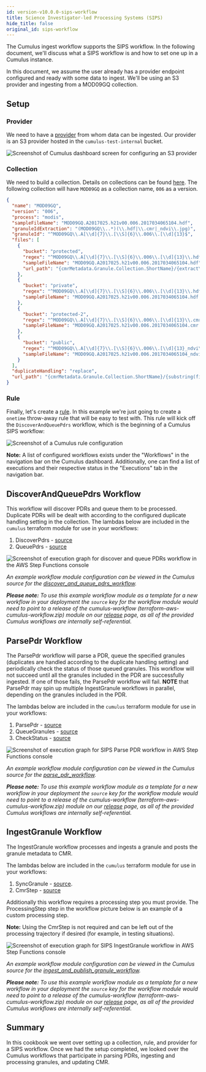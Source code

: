 ```yaml
---
id: version-v10.0.0-sips-workflow
title: Science Investigator-led Processing Systems (SIPS)
hide_title: false
original_id: sips-workflow
---
```


The Cumulus ingest workflow supports the SIPS workflow. In the following document, we'll discuss what a SIPS workflow is and how to set one up in a Cumulus instance.

In this document, we assume the user already has a provider endpoint configured and ready with some data to ingest. We'll be using an S3 provider and ingesting from a MOD09GQ collection.

## Setup

### Provider

We need to have a [provider](data-cookbooks/setup.md#providers) from whom data can be ingested. Our provider is an S3 provider hosted in the `cumulus-test-internal` bucket.

![Screenshot of Cumulus dashboard screen for configuring an S3 provider](assets/sips-provider.png)

### Collection

We need to build a collection. Details on collections can be found
[here](data-cookbooks/setup.md#collections). The following collection will have
`MOD09GQ` as a collection name, `006` as a version.

```json
{
  "name": "MOD09GQ",
  "version": "006",
  "process": "modis",
  "sampleFileName": "MOD09GQ.A2017025.h21v00.006.2017034065104.hdf",
  "granuleIdExtraction": "(MOD09GQ\\..*)(\\.hdf|\\.cmr|_ndvi\\.jpg)",
  "granuleId": "^MOD09GQ\\.A[\\d]{7}\\.[\\S]{6}\\.006\\.[\\d]{13}$",
  "files": [
    {
      "bucket": "protected",
      "regex": "^MOD09GQ\\.A[\\d]{7}\\.[\\S]{6}\\.006\\.[\\d]{13}\\.hdf$",
      "sampleFileName": "MOD09GQ.A2017025.h21v00.006.2017034065104.hdf",
      "url_path": "{cmrMetadata.Granule.Collection.ShortName}/{extractYear(cmrMetadata.Granule.Temporal.RangeDateTime.BeginningDateTime)}/{substring(file.fileName, 0, 3)}"
    },
    {
      "bucket": "private",
      "regex": "^MOD09GQ\\.A[\\d]{7}\\.[\\S]{6}\\.006\\.[\\d]{13}\\.hdf\\.met$",
      "sampleFileName": "MOD09GQ.A2017025.h21v00.006.2017034065104.hdf.met"
    },
    {
      "bucket": "protected-2",
      "regex": "^MOD09GQ\\.A[\\d]{7}\\.[\\S]{6}\\.006\\.[\\d]{13}\\.cmr\\.xml$",
      "sampleFileName": "MOD09GQ.A2017025.h21v00.006.2017034065104.cmr.xml"
    },
    {
      "bucket": "public",
      "regex": "^MOD09GQ\\.A[\\d]{7}\\.[\\S]{6}\\.006\\.[\\d]{13}_ndvi\\.jpg$",
      "sampleFileName": "MOD09GQ.A2017025.h21v00.006.2017034065104_ndvi.jpg"
    }
  ],
  "duplicateHandling": "replace",
  "url_path": "{cmrMetadata.Granule.Collection.ShortName}/{substring(file.fileName, 0, 3)}",
}
```

### Rule

Finally, let's create a [rule](data-cookbooks/setup.md#rules). In this example
we're just going to create a `onetime` throw-away rule that will be easy to test
with. This rule will kick off the `DiscoverAndQueuePdrs` workflow, which is the
beginning of a Cumulus SIPS workflow:

![Screenshot of a Cumulus rule configuration](assets/add_rule.png)

**Note:** A list of configured workflows exists under the "Workflows" in the navigation bar on the Cumulus dashboard. Additionally, one can find a list of executions and their respective status in the "Executions" tab in the navigation bar.

## DiscoverAndQueuePdrs Workflow

This workflow will discover PDRs and queue them to be processed. Duplicate PDRs will be dealt with according to the configured duplicate handling setting in the collection.   The lambdas below are included in the `cumulus` terraform module for use in your workflows:

1. DiscoverPdrs - [source](https://github.com/nasa/cumulus/tree/master/tasks/discover-pdrs)
2. QueuePdrs - [source](https://github.com/nasa/cumulus/tree/master/tasks/queue-pdrs)

![Screenshot of execution graph for discover and queue PDRs workflow in the AWS Step Functions console](assets/sips-discover-and-queue-pdrs-execution.png)

_An example workflow module configuration can be viewed in the Cumulus source for the [discover_and_queue_pdrs_workflow](https://github.com/nasa/cumulus/blob/master/example/cumulus-tf/discover_and_queue_pdrs_workflow.tf)._

_**Please note:** To use this example workflow module as a template for a new workflow in your deployment the `source` key for the workflow module would need to point to a release of the cumulus-workflow (terraform-aws-cumulus-workflow.zip) module on our [release](https://github.com/nasa/cumulus/releases) page, as all of the provided Cumulus workflows are internally self-referential._

## ParsePdr Workflow

The ParsePdr workflow will parse a PDR, queue the specified granules (duplicates are handled according to the duplicate handling setting) and periodically check the status of those queued granules. This workflow will not succeed until all the granules included in the PDR are successfully ingested. If one of those fails, the ParsePdr workflow will fail. **NOTE** that ParsePdr may spin up multiple IngestGranule workflows in parallel, depending on the granules included in the PDR.

The lambdas below are included in the `cumulus` terraform module for use in your workflows:

1. ParsePdr - [source](https://github.com/nasa/cumulus/tree/master/tasks/parse-pdr)
2. QueueGranules - [source](https://github.com/nasa/cumulus/tree/master/tasks/queue-granules)
3. CheckStatus - [source](https://github.com/nasa/cumulus/tree/master/tasks/pdr-status-check)

![Screenshot of execution graph for SIPS Parse PDR workflow in AWS Step Functions console](assets/sips-parse-pdr.png)

_An example workflow module configuration can be viewed in the Cumulus source for the [parse_pdr_workflow](https://github.com/nasa/cumulus/blob/master/example/cumulus-tf/parse_pdr_workflow.tf)._

_**Please note:** To use this example workflow module as a template for a new workflow in your deployment the `source` key for the workflow module would need to point to a release of the cumulus-workflow (terraform-aws-cumulus-workflow.zip) module on our [release](https://github.com/nasa/cumulus/releases) page, as all of the provided Cumulus workflows are internally self-referential._

## IngestGranule Workflow

The IngestGranule workflow processes and ingests a granule and posts the granule metadata to CMR.

The lambdas below are included in the `cumulus` terraform module for use in your workflows:

1. SyncGranule - [source](https://github.com/nasa/cumulus/tree/master/tasks/sync-granule).
2. CmrStep - [source](https://github.com/nasa/cumulus/tree/master/tasks/post-to-cmr)

Additionally this workflow requires a processing step you must provide. The ProcessingStep step in the workflow picture below is an example of a custom processing step.

**Note:** Using the CmrStep is not required and can be left out of the processing trajectory if desired (for example, in testing situations).

![Screenshot of execution graph for SIPS IngestGranule workflow in AWS Step Functions console](assets/sips-ingest-granule.png)

_An example workflow module configuration can be viewed in the Cumulus source for the [ingest_and_publish_granule_workflow](https://github.com/nasa/cumulus/blob/master/example/cumulus-tf/ingest_and_publish_granule_workflow.tf)._

_**Please note:** To use this example workflow module as a template for a new workflow in your deployment the `source` key for the workflow module would need to point to a release of the cumulus-workflow (terraform-aws-cumulus-workflow.zip) module on our [release](https://github.com/nasa/cumulus/releases) page, as all of the provided Cumulus workflows are internally self-referential._

## Summary

In this cookbook we went over setting up a collection, rule, and provider for a SIPS workflow. Once we had the setup completed, we looked over the Cumulus workflows that participate in parsing PDRs, ingesting and processing granules, and updating CMR.
